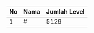 | No | Nama            | Jumlah Level |
|----|-----------------|--------------|
| 1  | #    |    5129        |

